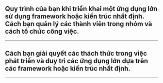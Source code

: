 ## Quy trình của bạn khi triển khai một ứng dụng lớn sử dụng framework hoặc kiến trúc nhất định. Cách bạn quản lý các thành viên trong nhóm và cách tổ chức công việc.

---

## Cách bạn giải quyết các thách thức trong việc phát triển và duy trì các ứng dụng lớn dựa trên các framework hoặc kiến trúc nhất định.

---
